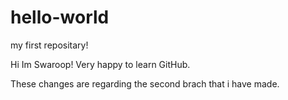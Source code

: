 # hello-world
my first repositary!

Hi Im Swaroop!
Very happy to learn GitHub.

These changes are regarding the second brach that i have made.
